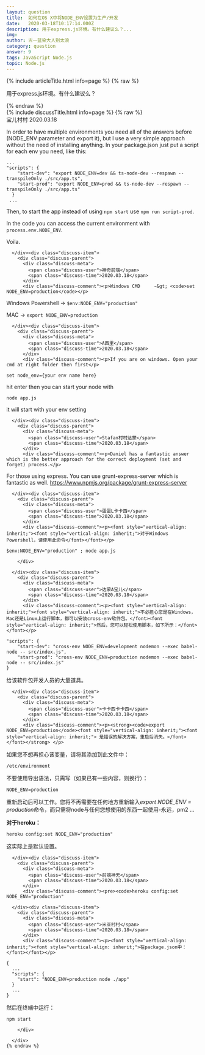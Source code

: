 ```yaml
---
layout: question
title:  如何在OS X中将NODE_ENV设置为生产/开发
date:   2020-03-18T10:17:14.000Z
description: 用于express.js环境。有什么建议么？...
img: 
author: 古一蓝染大人别太浪
category: question
answer: 9
tags: JavaScript Node.js
topic: Node.js
---
```

<div class="article-root">
  <div class="article">
    {% include articleTitle.html info=page %}
    {% raw %}
    <div class="article-content"><p><font style="vertical-align: inherit;"><font style="vertical-align: inherit;">用于express.js环境。</font><font style="vertical-align: inherit;">有什么建议么？</font></font></p></div>
    {% endraw %}
  </div>

  <div class="discuss-wrapper">
    {% include discussTitle.html info=page %}
    {% raw %}
    <div class="discuss-item">
        <div class="discuss-parent">
          <div class="discuss-meta">
            <span class="discuss-user">宝儿村村</span>
            <span class="discuss-time">2020.03.18</span>
          </div>
          <div class="discuss-comment"><p>In order to have multiple environments you need all of the answers before (NODE_ENV parameter and export it), but I use a very simple approach without the need of installing anything. In your package.json just put a script for each env you need, like this:</p>

<pre><code>...<font></font>
"scripts": {<font></font>
    "start-dev": "export NODE_ENV=dev &amp;&amp; ts-node-dev --respawn --transpileOnly ./src/app.ts",<font></font>
    "start-prod": "export NODE_ENV=prod &amp;&amp; ts-node-dev --respawn --transpileOnly ./src/app.ts"<font></font>
  }<font></font>
 ...<font></font>
</code></pre>

<p>Then, to start the app instead of using <code>npm start</code> use <code>npm run script-prod</code>. </p>

<p>In the code you can access the current environment with <code>process.env.NODE_ENV</code>.</p>

<p>Voila.</p></div>
        </div>
        
      </div><div class="discuss-item">
        <div class="discuss-parent">
          <div class="discuss-meta">
            <span class="discuss-user">神奇前端</span>
            <span class="discuss-time">2020.03.18</span>
          </div>
          <div class="discuss-comment"><p>Windows CMD     -&gt; <code>set NODE_ENV=production</code></p>

<p>Windows Powershell -&gt; <code>$env:NODE_ENV="production"</code></p>

<p>MAC -&gt; <code>export NODE_ENV=production</code></p></div>
        </div>
        
      </div><div class="discuss-item">
        <div class="discuss-parent">
          <div class="discuss-meta">
            <span class="discuss-user">A西里</span>
            <span class="discuss-time">2020.03.18</span>
          </div>
          <div class="discuss-comment"><p>If you are on windows. Open your cmd at right folder then first</p>

<pre><code>set node_env={your env name here}
</code></pre>

<p>hit enter then you can start your node with</p>

<pre><code>node app.js
</code></pre>

<p>it will start with your env setting</p></div>
        </div>
        
      </div><div class="discuss-item">
        <div class="discuss-parent">
          <div class="discuss-meta">
            <span class="discuss-user">Stafan村村达蒙</span>
            <span class="discuss-time">2020.03.18</span>
          </div>
          <div class="discuss-comment"><p>Daniel has a fantastic answer which is the better approach for the correct deployment (set and forget) process.</p>

<p>For those using express. 
You can use grunt-express-server which is fantastic as well.
<a href="https://www.npmjs.org/package/grunt-express-server" rel="nofollow">https://www.npmjs.org/package/grunt-express-server</a></p></div>
        </div>
        
      </div><div class="discuss-item">
        <div class="discuss-parent">
          <div class="discuss-meta">
            <span class="discuss-user">蛋蛋L卡卡西</span>
            <span class="discuss-time">2020.03.18</span>
          </div>
          <div class="discuss-comment"><p><font style="vertical-align: inherit;"><font style="vertical-align: inherit;">对于Windows Powershell，请使用此命令</font></font></p>

<pre><code>$env:NODE_ENV="production" ; node app.js
</code></pre></div>
        </div>
        
      </div><div class="discuss-item">
        <div class="discuss-parent">
          <div class="discuss-meta">
            <span class="discuss-user">达蒙A宝儿</span>
            <span class="discuss-time">2020.03.18</span>
          </div>
          <div class="discuss-comment"><p><font style="vertical-align: inherit;"><font style="vertical-align: inherit;">不必担心您是在Windows，Mac还是Linux上运行脚本，都可以安装cross-env软件包。</font><font style="vertical-align: inherit;">然后，您可以轻松使用脚本，如下所示：</font></font></p>

<pre><code>"scripts": {<font></font>
    "start-dev": "cross-env NODE_ENV=development nodemon --exec babel-node -- src/index.js",<font></font>
    "start-prod": "cross-env NODE_ENV=production nodemon --exec babel-node -- src/index.js"<font></font>
}<font></font>
</code></pre>

<p><font style="vertical-align: inherit;"><font style="vertical-align: inherit;">给该软件包开发人员的大量道具。</font></font></p></div>
        </div>
        
      </div><div class="discuss-item">
        <div class="discuss-parent">
          <div class="discuss-meta">
            <span class="discuss-user">卡卡西卡卡西</span>
            <span class="discuss-time">2020.03.18</span>
          </div>
          <div class="discuss-comment"><p><strong><code>export NODE_ENV=production</code><font style="vertical-align: inherit;"><font style="vertical-align: inherit;"> 是错误的解决方案，重启后消失。</font></font></strong> </p>

<p><font style="vertical-align: inherit;"><font style="vertical-align: inherit;">如果您不想再担心该变量，请将其添加到此文件中：</font></font></p>

<pre><code>/etc/environment
</code></pre>

<p><font style="vertical-align: inherit;"><font style="vertical-align: inherit;">不要使用导出语法，只需写（如果已有一些内容，则换行）：</font></font></p>

<pre><code>NODE_ENV=production
</code></pre>

<p><font style="vertical-align: inherit;"><font style="vertical-align: inherit;">重新启动后可以工作。</font><font style="vertical-align: inherit;">您将不再需要在</font><font style="vertical-align: inherit;">任何地方</font><font style="vertical-align: inherit;">重新输入</font></font><em><font style="vertical-align: inherit;"><font style="vertical-align: inherit;">export NODE_ENV = production</font></font></em><font style="vertical-align: inherit;"><font style="vertical-align: inherit;">命令，而只需将node与任何您想使用的东西一起使用-永远，pm2 ...</font></font></p>

<p><strong><font style="vertical-align: inherit;"><font style="vertical-align: inherit;">对于heroku：</font></font></strong></p>

<pre><code>heroku config:set NODE_ENV="production"
</code></pre>

<p><font style="vertical-align: inherit;"><font style="vertical-align: inherit;">这实际上是默认设置。</font></font></p></div>
        </div>
        
      </div><div class="discuss-item">
        <div class="discuss-parent">
          <div class="discuss-meta">
            <span class="discuss-user">前端神无</span>
            <span class="discuss-time">2020.03.18</span>
          </div>
          <div class="discuss-comment"><pre><code>heroku config:set NODE_ENV="production"
</code></pre></div>
        </div>
        
      </div><div class="discuss-item">
        <div class="discuss-parent">
          <div class="discuss-meta">
            <span class="discuss-user">米亚村村</span>
            <span class="discuss-time">2020.03.18</span>
          </div>
          <div class="discuss-comment"><p><font style="vertical-align: inherit;"><font style="vertical-align: inherit;">在package.json中：</font></font></p>

<pre><code>{<font></font>
  ...<font></font>
  "scripts": {<font></font>
    "start": "NODE_ENV=production node ./app"<font></font>
  }<font></font>
  ...<font></font>
}<font></font>
</code></pre>

<p><font style="vertical-align: inherit;"><font style="vertical-align: inherit;">然后在终端中运行：</font></font></p>

<pre><code>npm start
</code></pre></div>
        </div>
        
      </div>
    {% endraw %}
  </div>
<div>
